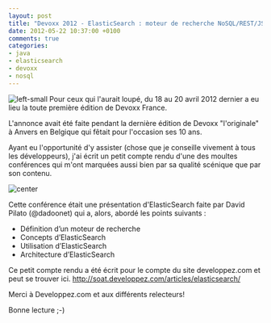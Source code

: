 ```yaml
---
layout: post
title: "Devoxx 2012 - ElasticSearch : moteur de recherche NoSQL/REST/JSON taillé pour le cloud"
date: 2012-05-22 10:37:00 +0100
comments: true
categories: 
- java
- elasticsearch
- devoxx
- nosql
---
```

![left-small](http://3.bp.blogspot.com/-8SMhk0l30ig/T7q7LWlkl_I/AAAAAAAAAms/aULfavNiMHg/s1600/Cadre-Devoxx-.png)
Pour ceux qui l'aurait loupé, du 18 au 20 avril 2012 dernier a eu lieu la toute première édition de Devoxx France.

L'annonce avait été faite pendant la dernière édition de Devoxx "l'originale" à Anvers en Belgique qui fêtait pour l'occasion ses 10 ans.

Ayant eu l'opportunité d'y assister (chose que je conseille vivement à tous les développeurs), j'ai écrit un petit compte rendu d'une des moultes conférences qui m'ont marquées aussi bien par sa qualité scénique que par son contenu.

![center](http://3.bp.blogspot.com/-gL1h9W4sgik/T7q85-4STJI/AAAAAAAAAm0/0LaSMChBQvY/s1600/logo.png)

Cette conférence était une présentation d'ElasticSearch faite par David Pilato (@dadoonet) qui a, alors, abordé les points suivants :

* Définition d’un moteur de recherche
* Concepts d’ElasticSearch
* Utilisation d’ElasticSearch
* Architecture d’ElasticSearch

Ce petit compte rendu a été écrit pour le compte du site developpez.com et peut se trouver ici.
http://soat.developpez.com/articles/elasticsearch/

Merci à Developpez.com et aux différents relecteurs!

Bonne lecture ;-)